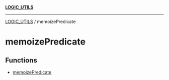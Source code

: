 [**LOGIC_UTILS**](../README.md)

***

[LOGIC_UTILS](../README.md) / memoizePredicate

# memoizePredicate

## Functions

- [memoizePredicate](functions/memoizePredicate.md)
